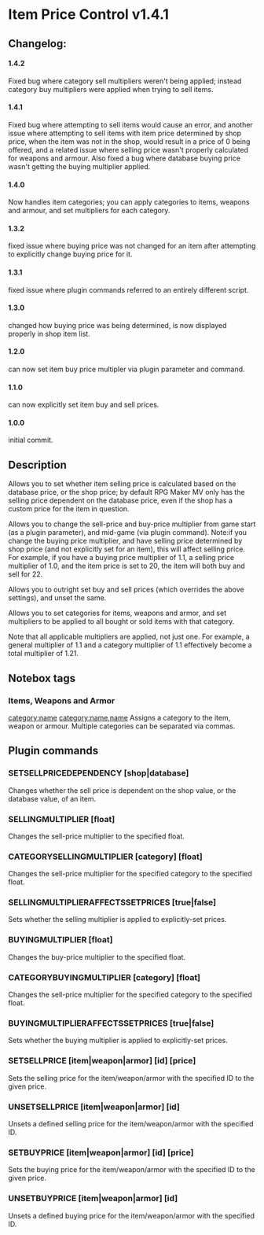 # Item Price Control v1.4.1
 
## Changelog:
#### 1.4.2
Fixed bug where category sell multipliers weren't being applied; instead category buy multipliers were applied when trying to sell items.
#### 1.4.1
Fixed bug where attempting to sell items would cause an error, and another issue where attempting to sell items with item price determined by shop price, when the item was not in the shop, would result in a price of 0 being offered, and a related issue where selling price wasn't properly calculated for weapons and armour. Also fixed a bug where database buying price wasn't getting the buying multiplier applied.
#### 1.4.0
Now handles item categories; you can apply categories to items, weapons and armour, and set multipliers for each category.
#### 1.3.2
fixed issue where buying price was not changed for an item after attempting to explicitly change buying price for it.
#### 1.3.1
fixed issue where plugin commands referred to an entirely different script.
#### 1.3.0
changed how buying price was being determined, is now displayed properly in shop item list.
#### 1.2.0
can now set item buy price multipler via plugin parameter and command.
#### 1.1.0
can now explicitly set item buy and sell prices.
#### 1.0.0
initial commit.

## Description
 
Allows you to set whether item selling price is calculated based on the 
database price, or the shop price; by default RPG Maker MV only has the 
selling price dependent on the database price, even if the shop has a 
custom price for the item in question.

Allows you to change the sell-price and buy-price multiplier 
from game start (as a plugin parameter), and mid-game (via plugin command).
Note:if you change the buying price multiplier, and have selling price 
determined by shop price (and not explicitly set for an item), this will 
affect selling price. For example, if you have a buying price multiplier
of 1.1, a selling price multiplier of 1.0, and the item price is set to
20, the item will both buy and sell for 22.

Allows you to outright set buy and sell prices (which overrides 
the above settings), and unset the same.

Allows you to set categories for items, weapons and armor, and set multipliers
to be applied to all bought or sold items with that category.

Note that all applicable multipliers are applied, not just one. For example, 
a general multiplier of 1.1 and a category multiplier of 1.1 effectively 
become a total multiplier of 1.21.

## Notebox tags
### Items, Weapons and Armor
<category:name>
<category:name,name>
Assigns a category to the item, weapon or armour. Multiple categories
can be separated via commas.

## Plugin commands
### SETSELLPRICEDEPENDENCY [shop|database]
Changes whether the sell price is dependent on the shop value, or the database value,
of an item.
### SELLINGMULTIPLIER [float]
Changes the sell-price multiplier to the specified float.
### CATEGORYSELLINGMULTIPLIER [category] [float]
Changes the sell-price multiplier for the specified category to the 
specified float. 
### SELLINGMULTIPLIERAFFECTSSETPRICES [true|false]
Sets whether the selling multiplier is applied to explicitly-set prices.
### BUYINGMULTIPLIER [float]
Changes the buy-price multiplier to the specified float. 
### CATEGORYBUYINGMULTIPLIER [category] [float]
Changes the sell-price multiplier for the specified category to the 
specified float. 
### BUYINGMULTIPLIERAFFECTSSETPRICES [true|false]
Sets whether the buying multiplier is applied to explicitly-set prices.
### SETSELLPRICE [item|weapon|armor] [id] [price]
Sets the selling price for the item/weapon/armor with the specified ID to the given price.
### UNSETSELLPRICE [item|weapon|armor] [id]
Unsets a defined selling price for the item/weapon/armor with the specified ID.
### SETBUYPRICE [item|weapon|armor] [id] [price]
Sets the buying price for the item/weapon/armor with the specified ID to the given price.
### UNSETBUYPRICE [item|weapon|armor] [id]
Unsets a defined buying price for the item/weapon/armor with the specified ID.